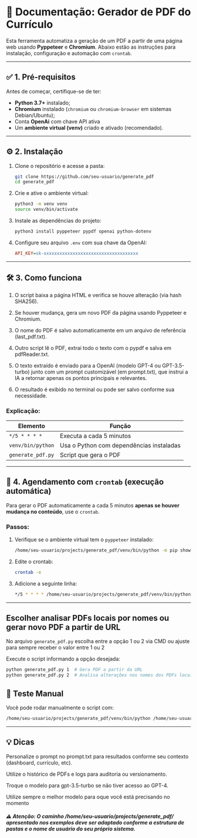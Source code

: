 # 📄 Documentação: Gerador de PDF do Currículo

Esta ferramenta automatiza a geração de um PDF a partir de uma página web usando **Pyppeteer** e **Chromium**. Abaixo estão as instruções para instalação, configuração e automação com `crontab`.

---

## ✅ 1. Pré-requisitos

Antes de começar, certifique-se de ter:

* **Python 3.7+** instalado;
* **Chromium** instalado (`chromium` ou `chromium-browser` em sistemas Debian/Ubuntu);
* Conta **OpenAi** com chave API ativa
* Um **ambiente virtual (venv)** criado e ativado (recomendado).

---

## ⚙️ 2. Instalação

1. Clone o repositório e acesse a pasta:

   ```bash
   git clone https://github.com/seu-usuario/generate_pdf
   cd generate_pdf
   ```

2. Crie e ative o ambiente virtual:

   ```bash
   python3 -m venv venv
   source venv/bin/activate
   ```

3. Instale as dependências do projeto:

   ```bash
   python3 install pyppeteer pypdf openai python-dotenv
   ```

4. Configure seu arquivo `.env` com sua chave da OpenAI:
   ```ini
   API_KEY=sk-xxxxxxxxxxxxxxxxxxxxxxxxxxxxxxxxxxxx
   ```

---

## 🛠️ 3. Como funciona

1. O script baixa a página HTML e verifica se houve alteração (via hash SHA256).

2. Se houver mudança, gera um novo PDF da página usando Pyppeteer e Chromium.

3. O nome do PDF é salvo automaticamente em um arquivo de referência (last_pdf.txt).

4. Outro script lê o PDF, extrai todo o texto com o pypdf e salva em pdfReader.txt.

5. O texto extraído é enviado para a OpenAI (modelo GPT-4 ou GPT-3.5-turbo) junto com um prompt customizável (em prompt.txt), que instrui a IA a retornar apenas os pontos principais e relevantes.

6. O resultado é exibido no terminal ou pode ser salvo conforme sua necessidade.

### Explicação:

| Elemento          | Função                                   |
| ----------------- | ---------------------------------------- |
| `*/5 * * * *`     | Executa a cada 5 minutos                 |
| `venv/bin/python` | Usa o Python com dependências instaladas |
| `generate_pdf.py` | Script que gera o PDF                    |

---

## 🔁 4. Agendamento com `crontab` (execução automática)

Para gerar o PDF automaticamente a cada 5 minutos **apenas se houver mudança no conteúdo**, use o `crontab`.

### Passos:

1. Verifique se o ambiente virtual tem o `pyppeteer` instalado:

   ```bash
   /home/seu-usuario/projects/generate_pdf/venv/bin/python -m pip show pyppeteer
   ```

2. Edite o crontab:

   ```bash
   crontab -e
   ```

3. Adicione a seguinte linha:

   ```bash
   */5 * * * * /home/seu-usuario/projects/generate_pdf/venv/bin/python /home/seu-usuario/projects/generate_pdf/generate_pdf.py
   ```

---
## Escolher analisar PDFs locais por nomes ou gerar novo PDF a partir de URL

No arquivo `generate_pdf.py` escolha entre a opção 1 ou 2 via CMD ou ajuste para sempre receber o valor entre 1 ou 2

Execute o script informando a opção desejada:

```bash
python generate_pdf.py 1  # Gera PDF a partir da URL
python generate_pdf.py 2  # Analisa alterações nos nomes dos PDFs locais
```

## 🧪 Teste Manual

Você pode rodar manualmente o script com:

```bash
/home/seu-usuario/projects/generate_pdf/venv/bin/python /home/seu-usuario/projects/generate_pdf/generate_pdf.py
```

---

## 💡 Dicas
Personalize o prompt no prompt.txt para resultados conforme seu contexto (dashboard, currículo, etc).

Utilize o histórico de PDFs e logs para auditoria ou versionamento.

Troque o modelo para gpt-3.5-turbo se não tiver acesso ao GPT-4.

Utilize sempre o melhor modelo para oque você está precisando no momento


##### ⚠️ Atenção: O caminho /home/seu-usuario/projects/generate_pdf/ apresentado nos exemplos deve ser adaptado conforme a estrutura de pastas e o nome de usuário do seu próprio sistema.
